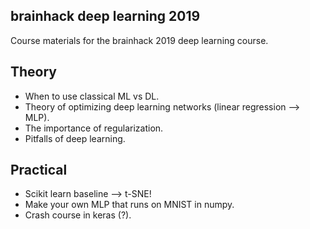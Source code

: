brainhack deep learning 2019
----------------------------

Course materials for the brainhack 2019 deep learning course.

Theory
------

+ When to use classical ML vs DL.
+ Theory of optimizing deep learning networks (linear regression --> MLP).
+ The importance of regularization.
+ Pitfalls of deep learning.

Practical
---------

+ Scikit learn baseline --> t-SNE!
+ Make your own MLP that runs on MNIST in numpy.
+ Crash course in keras (?).

